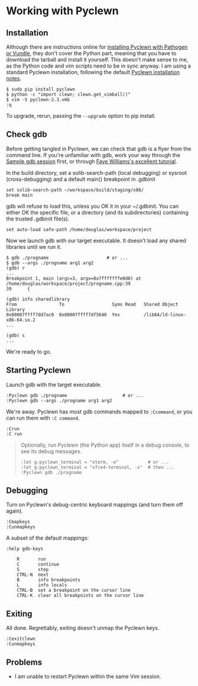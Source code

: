 Working with Pyclewn
====================

Installation
------------

Although there are instructions online for [installing Pyclewn with Pathogen or Vundle][1],
they don't cover the Python part, meaning that you have to download the tarball and install it yourself.
This doesn't make sense to me, as the Python code and vim scripts need to be in sync anyway.
I am using a standard Pyclewn installation, following the default [Pyclewn installation notes][2].

    $ sudo pip install pyclewn
    $ python -c "import clewn; clewn.get_vimball()"
    $ vim -S pyclewn-2.3.vmb
    :q

To upgrade, rerun, passing the `--upgrade` option to pip install.


Check gdb
---------

Before getting tangled in Pyclewn, we can check that gdb is a flyer from the command line.
If you're unfamiliar with gdb, work your way through the [Sample gdb session][3] first,
or through [Faye Williams's excellent tutorial][4].

In the build directory, set a solib-search-path (local debugging) or sysroot (cross-debugging)
and a default main() breakpoint in .gdbinit

    set solib-search-path ~/workspace/build/staging/x86/
    break main

gdb will refuse to load this, unless you OK it in your ~/.gdbinit.
You can either OK the specific file, or a directory (and its subdirectories) containing the trusted .gdbinit file(s).

    set auto-load safe-path /home/douglas/workspace/project

Now we launch gdb with our target executable. It doesn't load any shared libraries until we run it.

    $ gdb ./progname                      # or ...
    $ gdb --args ./progname arg1 arg2
    (gdb) r
    ...
    Breakpoint 1, main (argc=3, argv=0x7fffffffe0d8) at /home/douglas/workspace/project/progname.cpp:39
    39      {

    (gdb) info sharedlibrary
    From                To                  Syms Read   Shared Object Library
    0x00007ffff7dd7ac0  0x00007ffff7df5640  Yes         /lib64/ld-linux-x86-64.so.2
    ...

    (gdb) s
    ...

We're ready to go.


Starting Pyclewn
----------------

Launch gdb with the target executable.

    :Pyclewn gdb ./progname                     # or ...
    :Pyclewn gdb --args ./progname arg1 arg2

We're away. Pyclewn has most gdb commands mapped to `:Ccommand`, or you can run them with `:C command`.

    :Crun
    :C run

> Optionally, run Pyclewn (the Python app) itself in a debug console, to see its debug messages.
>
>     :let g:pyclewn_terminal = "xterm, -e"           # or ...
>     :let g:pyclewn_terminal = "xfce4-terminal, -x"  # then ...
>     :Pyclewn gdb ./progname


Debugging
---------

Turn on Pyclewn's debug-centric keyboard mappings (and turn them off again).

    :Cmapkeys
    :Cunmapkeys

A subset of the default mappings:

    :help gdb-keys

        R       run
        C       continue
        S       step
        CTRL-N  next
        B       info breakpoints
        L       info locals
        CTRL-B  set a breakpoint on the cursor line
        CTRL-K  clear all breakpoints on the cursor line


Exiting
-------

All done. Regrettably, exiting doesn't unmap the Pyclewn keys.

    :Cexitclewn
    :Cunmapkeys


Problems
--------

 - I am unable to restart Pyclewn within the same Vim session.


[1]: http://stackoverflow.com/questions/6695410/gdb-front-end-to-use-with-vim/8324543#8324543
[2]: http://pyclewn.sourceforge.net/install.html
[3]: https://sourceware.org/gdb/current/onlinedocs/gdb/Sample-Session.html
[4]: http://www.fayewilliams.com/2011/02/01/command-line-gdb-tutorial-and-walkthrough-part-1/

